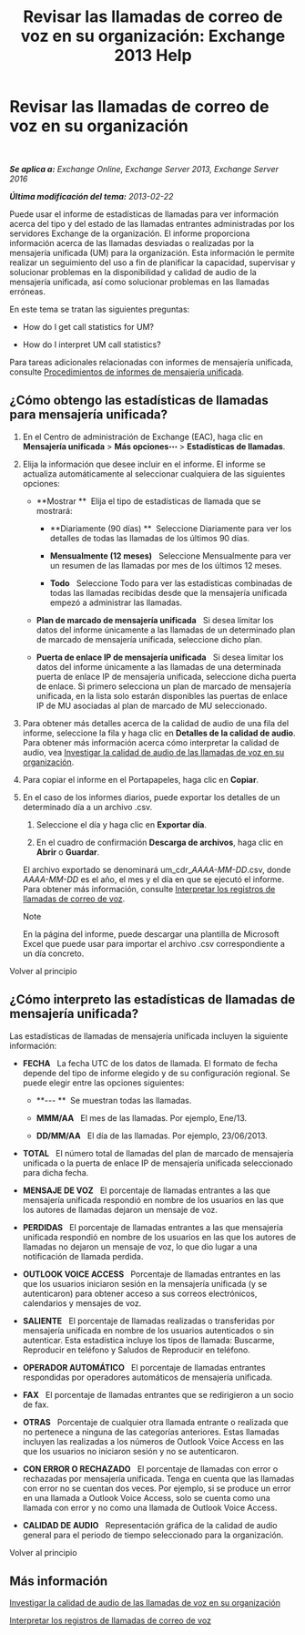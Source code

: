 ﻿---
title: 'Revisar las llamadas de correo de voz en su organización: Exchange 2013 Help'
TOCTitle: Revisar las llamadas de correo de voz en su organización
ms:assetid: f6fdbe17-d1d2-442a-aa13-06b908d9c33a
ms:mtpsurl: https://technet.microsoft.com/es-es/library/JJ659073(v=EXCHG.150)
ms:contentKeyID: 50556912
ms.date: 05/22/2018
mtps_version: v=EXCHG.150
ms.translationtype: MT
---

# Revisar las llamadas de correo de voz en su organización

 

_**Se aplica a:** Exchange Online, Exchange Server 2013, Exchange Server 2016_

_**Última modificación del tema:** 2013-02-22_

Puede usar el informe de estadísticas de llamadas para ver información acerca del tipo y del estado de las llamadas entrantes administradas por los servidores Exchange de la organización. El informe proporciona información acerca de las llamadas desviadas o realizadas por la mensajería unificada (UM) para la organización. Esta información le permite realizar un seguimiento del uso a fin de planificar la capacidad, supervisar y solucionar problemas en la disponibilidad y calidad de audio de la mensajería unificada, así como solucionar problemas en las llamadas erróneas.

En este tema se tratan las siguientes preguntas:

  - How do I get call statistics for UM?

  - How do I interpret UM call statistics?

Para tareas adicionales relacionadas con informes de mensajería unificada, consulte [Procedimientos de informes de mensajería unificada](um-reports-procedures-exchange-2013-help.md).

## ¿Cómo obtengo las estadísticas de llamadas para mensajería unificada?

1.  En el Centro de administración de Exchange (EAC), haga clic en **Mensajería unificada** \> **Más opciones**![Icono Más opciones](images/JJ150550.5381819e-3b21-4873-8714-e9b956290b28(EXCHG.150).gif "Icono Más opciones") \> **Estadísticas de llamadas**.

2.  Elija la información que desee incluir en el informe. El informe se actualiza automáticamente al seleccionar cualquiera de las siguientes opciones:
    
      - **Mostrar **  Elija el tipo de estadísticas de llamada que se mostrará:
        
          - **Diariamente (90 días) **  Seleccione Diariamente para ver los detalles de todas las llamadas de los últimos 90 días.
        
          - **Mensualmente (12 meses)**   Seleccione Mensualmente para ver un resumen de las llamadas por mes de los últimos 12 meses.
        
          - **Todo**   Seleccione Todo para ver las estadísticas combinadas de todas las llamadas recibidas desde que la mensajería unificada empezó a administrar las llamadas.
    
      - **Plan de marcado de mensajería unificada**   Si desea limitar los datos del informe únicamente a las llamadas de un determinado plan de marcado de mensajería unificada, seleccione dicho plan.
    
      - **Puerta de enlace IP de mensajería unificada**   Si desea limitar los datos del informe únicamente a las llamadas de una determinada puerta de enlace IP de mensajería unificada, seleccione dicha puerta de enlace. Si primero selecciona un plan de marcado de mensajería unificada, en la lista solo estarán disponibles las puertas de enlace IP de MU asociadas al plan de marcado de MU seleccionado.

3.  Para obtener más detalles acerca de la calidad de audio de una fila del informe, seleccione la fila y haga clic en **Detalles de la calidad de audio**. Para obtener más información acerca cómo interpretar la calidad de audio, vea [Investigar la calidad de audio de las llamadas de voz en su organización](investigate-the-audio-quality-of-voice-calls-in-your-organization-exchange-2013-help.md).

4.  Para copiar el informe en el Portapapeles, haga clic en **Copiar**.

5.  En el caso de los informes diarios, puede exportar los detalles de un determinado día a un archivo .csv.
    
    1.  Seleccione el día y haga clic en **Exportar día**.
    
    2.  En el cuadro de confirmación **Descarga de archivos**, haga clic en **Abrir** o **Guardar**.
    
    El archivo exportado se denominará um\_cdr\_*AAAA-MM-DD*.csv, donde *AAAA-MM-DD* es el año, el mes y el día en que se ejecutó el informe. Para obtener más información, consulte [Interpretar los registros de llamadas de correo de voz](interpret-voice-mail-call-records-exchange-2013-help.md).
    

    > [!NOTE]
    > En la página del informe, puede descargar una plantilla de Microsoft Excel que puede usar para importar el archivo .csv correspondiente a un día concreto.



Volver al principio

## ¿Cómo interpreto las estadísticas de llamadas de mensajería unificada?

Las estadísticas de llamadas de mensajería unificada incluyen la siguiente información:

  - **FECHA**   La fecha UTC de los datos de llamada. El formato de fecha depende del tipo de informe elegido y de su configuración regional. Se puede elegir entre las opciones siguientes:
    
      - **--- **  Se muestran todas las llamadas.
    
      - **MMM/AA**   El mes de las llamadas. Por ejemplo, Ene/13.
    
      - **DD/MM/AA**   El día de las llamadas. Por ejemplo, 23/06/2013.

  - **TOTAL**   El número total de llamadas del plan de marcado de mensajería unificada o la puerta de enlace IP de mensajería unificada seleccionado para dicha fecha.

  - **MENSAJE DE VOZ**   El porcentaje de llamadas entrantes a las que mensajería unificada respondió en nombre de los usuarios en las que los autores de llamadas dejaron un mensaje de voz.

  - **PERDIDAS**   El porcentaje de llamadas entrantes a las que mensajería unificada respondió en nombre de los usuarios en las que los autores de llamadas no dejaron un mensaje de voz, lo que dio lugar a una notificación de llamada perdida.

  - **OUTLOOK VOICE ACCESS**   Porcentaje de llamadas entrantes en las que los usuarios iniciaron sesión en la mensajería unificada (y se autenticaron) para obtener acceso a sus correos electrónicos, calendarios y mensajes de voz.

  - **SALIENTE**   El porcentaje de llamadas realizadas o transferidas por mensajería unificada en nombre de los usuarios autenticados o sin autenticar. Esta estadística incluye los tipos de llamada: Buscarme, Reproducir en teléfono y Saludos de Reproducir en teléfono.

  - **OPERADOR AUTOMÁTICO**   El porcentaje de llamadas entrantes respondidas por operadores automáticos de mensajería unificada.

  - **FAX**   El porcentaje de llamadas entrantes que se redirigieron a un socio de fax.

  - **OTRAS**   Porcentaje de cualquier otra llamada entrante o realizada que no pertenece a ninguna de las categorías anteriores. Estas llamadas incluyen las realizadas a los números de Outlook Voice Access en las que los usuarios no iniciaron sesión y no se autenticaron.

  - **CON ERROR O RECHAZADO**   El porcentaje de llamadas con error o rechazadas por mensajería unificada. Tenga en cuenta que las llamadas con error no se cuentan dos veces. Por ejemplo, si se produce un error en una llamada a Outlook Voice Access, solo se cuenta como una llamada con error y no como una llamada de Outlook Voice Access.

  - **CALIDAD DE AUDIO**   Representación gráfica de la calidad de audio general para el periodo de tiempo seleccionado para la organización.

Volver al principio

## Más información

[Investigar la calidad de audio de las llamadas de voz en su organización](investigate-the-audio-quality-of-voice-calls-in-your-organization-exchange-2013-help.md)

[Interpretar los registros de llamadas de correo de voz](interpret-voice-mail-call-records-exchange-2013-help.md)

